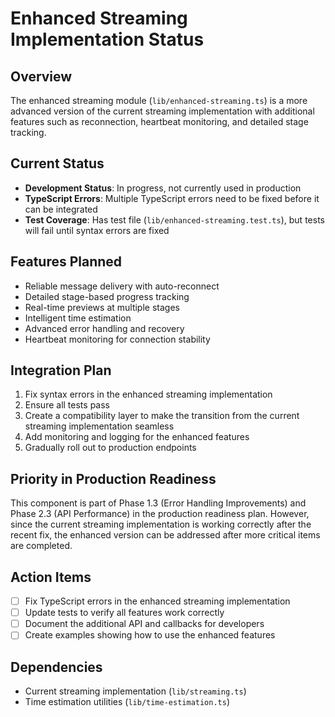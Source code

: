# Enhanced Streaming Implementation Status

## Overview

The enhanced streaming module (`lib/enhanced-streaming.ts`) is a more advanced version of the current streaming implementation with additional features such as reconnection, heartbeat monitoring, and detailed stage tracking.

## Current Status

- **Development Status**: In progress, not currently used in production
- **TypeScript Errors**: Multiple TypeScript errors need to be fixed before it can be integrated
- **Test Coverage**: Has test file (`lib/enhanced-streaming.test.ts`), but tests will fail until syntax errors are fixed

## Features Planned

- Reliable message delivery with auto-reconnect
- Detailed stage-based progress tracking
- Real-time previews at multiple stages
- Intelligent time estimation
- Advanced error handling and recovery
- Heartbeat monitoring for connection stability

## Integration Plan

1. Fix syntax errors in the enhanced streaming implementation
2. Ensure all tests pass
3. Create a compatibility layer to make the transition from the current streaming implementation seamless
4. Add monitoring and logging for the enhanced features
5. Gradually roll out to production endpoints

## Priority in Production Readiness

This component is part of Phase 1.3 (Error Handling Improvements) and Phase 2.3 (API Performance) in the production readiness plan. However, since the current streaming implementation is working correctly after the recent fix, the enhanced version can be addressed after more critical items are completed.

## Action Items

- [ ] Fix TypeScript errors in the enhanced streaming implementation
- [ ] Update tests to verify all features work correctly
- [ ] Document the additional API and callbacks for developers
- [ ] Create examples showing how to use the enhanced features

## Dependencies

- Current streaming implementation (`lib/streaming.ts`)
- Time estimation utilities (`lib/time-estimation.ts`)
